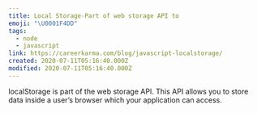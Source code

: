```yaml
---
title: Local Storage-Part of web storage API to
emoji: "\U0001F4DD"
tags:
  - node
  - javascript
link: https://careerkarma.com/blog/javascript-localstorage/
created: 2020-07-11T05:16:40.000Z
modified: 2020-07-11T05:16:40.000Z
---
```


localStorage is part of the web storage API. This API allows you to store data inside a user’s browser which your application can access.
